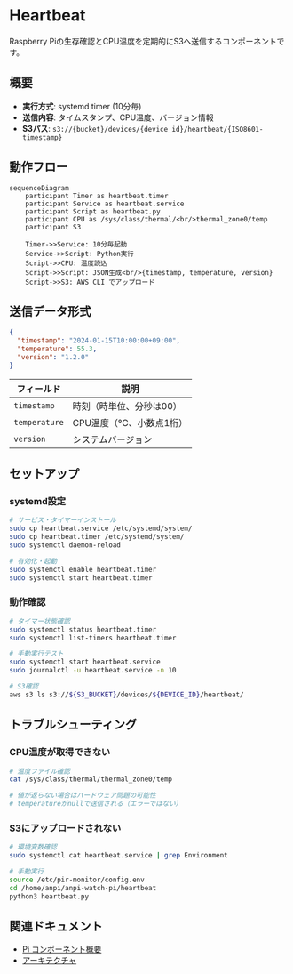 # Heartbeat

Raspberry Piの生存確認とCPU温度を定期的にS3へ送信するコンポーネントです。

## 概要

- **実行方式**: systemd timer (10分毎)
- **送信内容**: タイムスタンプ、CPU温度、バージョン情報
- **S3パス**: `s3://{bucket}/devices/{device_id}/heartbeat/{ISO8601-timestamp}`

## 動作フロー

```mermaid
sequenceDiagram
    participant Timer as heartbeat.timer
    participant Service as heartbeat.service
    participant Script as heartbeat.py
    participant CPU as /sys/class/thermal/<br/>thermal_zone0/temp
    participant S3

    Timer->>Service: 10分毎起動
    Service->>Script: Python実行
    Script->>CPU: 温度読込
    Script->>Script: JSON生成<br/>{timestamp, temperature, version}
    Script->>S3: AWS CLI でアップロード
```

## 送信データ形式

```json
{
  "timestamp": "2024-01-15T10:00:00+09:00",
  "temperature": 55.3,
  "version": "1.2.0"
}
```

| フィールド | 説明 |
|-----------|------|
| `timestamp` | 時刻（時単位、分秒は00） |
| `temperature` | CPU温度（℃、小数点1桁） |
| `version` | システムバージョン |

## セットアップ

### systemd設定

```bash
# サービス・タイマーインストール
sudo cp heartbeat.service /etc/systemd/system/
sudo cp heartbeat.timer /etc/systemd/system/
sudo systemctl daemon-reload

# 有効化・起動
sudo systemctl enable heartbeat.timer
sudo systemctl start heartbeat.timer
```

### 動作確認

```bash
# タイマー状態確認
sudo systemctl status heartbeat.timer
sudo systemctl list-timers heartbeat.timer

# 手動実行テスト
sudo systemctl start heartbeat.service
sudo journalctl -u heartbeat.service -n 10

# S3確認
aws s3 ls s3://${S3_BUCKET}/devices/${DEVICE_ID}/heartbeat/
```

## トラブルシューティング

### CPU温度が取得できない

```bash
# 温度ファイル確認
cat /sys/class/thermal/thermal_zone0/temp

# 値が返らない場合はハードウェア問題の可能性
# temperatureがnullで送信される（エラーではない）
```

### S3にアップロードされない

```bash
# 環境変数確認
sudo systemctl cat heartbeat.service | grep Environment

# 手動実行
source /etc/pir-monitor/config.env
cd /home/anpi/anpi-watch-pi/heartbeat
python3 heartbeat.py
```

## 関連ドキュメント

- [Pi コンポーネント概要](../README.md)
- [アーキテクチャ](../../docs/ARCHITECTURE.md)
